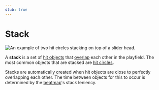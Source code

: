 ```yaml
---
stub: true
---
```


# Stack

![](img/stack.jpg "An example of two hit circles stacking on top of a slider head.")

A **stack** is a set of [hit objects](/wiki/Hit_Objects) that [overlap](/wiki/Mapping_Techniques/Overlap) each other in the playfield<!-- TODO: link -->. The most common objects that are stacked are [hit circles](/wiki/Hit_Objects#hit-circle).

Stacks are automatically created when hit objects are close to perfectly overlapping each other. The time between objects for this to occur is determined by the [beatmap](/wiki/Beatmap)'s stack leniency<!-- TODO: link -->.
